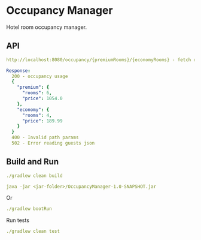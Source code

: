 # Occupancy Manager

Hotel room occupancy manager.

## API
```yaml
http://localhost:8080/occupancy/{premiumRooms}/{economyRooms} - fetch occupancy usage calculations

Response:
  200 - occupancy usage
  {
    "premium": {
      "rooms": 6,
      "price": 1054.0
    },
    "economy": {
      "rooms": 4,
      "price": 189.99
    }
  }
  400 - Invalid path params
  502 - Error reading guests json

```

## Build and Run

```yaml
./gradlew clean build 

java -jar <jar-folder>/OccupancyManager-1.0-SNAPSHOT.jar
```
Or 
```yaml
./gradlew bootRun
```
Run tests

```yaml
./gradlew clean test
```
